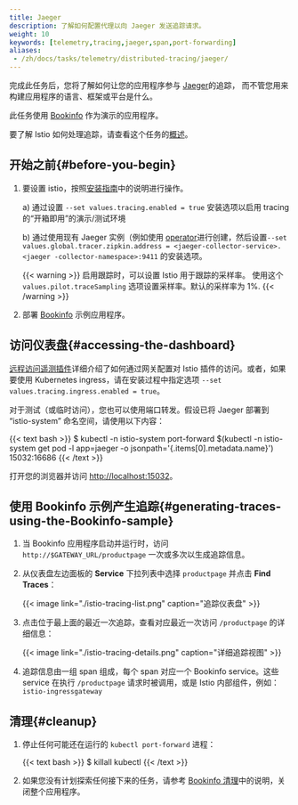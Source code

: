```yaml
---
title: Jaeger
description: 了解如何配置代理以向 Jaeger 发送追踪请求。
weight: 10
keywords: [telemetry,tracing,jaeger,span,port-forwarding]
aliases:
 - /zh/docs/tasks/telemetry/distributed-tracing/jaeger/
---
```


完成此任务后，您将了解如何让您的应用程序参与 [Jaeger](https://www.jaegertracing.io/)的追踪，
而不管您用来构建应用程序的语言、框架或平台是什么。

此任务使用 [Bookinfo](/zh/docs/examples/bookinfo/) 作为演示的应用程序。

要了解 Istio 如何处理追踪，请查看这个任务的[概述](../overview/)。

## 开始之前{#before-you-begin}

1. 要设置 istio，按照[安装指南](/zh/docs/setup/install/operator)中的说明进行操作。

    a) 通过设置 `--set values.tracing.enabled = true` 安装选项以启用 tracing 的“开箱即用”的演示/测试环境

    b) 通过使用现有 Jaeger 实例（例如使用 [operator](https://github.com/jaegertracing/jaeger-operator)进行创建，然后设置`--set values.global.tracer.zipkin.address = <jaeger-collector-service>.<jaeger -collector-namespace>:9411` 的安装选项。

    {{< warning >}}
    启用跟踪时，可以设置 Istio 用于跟踪的采样率。
    使用这个 `values.pilot.traceSampling` 选项设置采样率。默认的采样率为 1%.
    {{< /warning >}}

1. 部署 [Bookinfo](/zh/docs/examples/bookinfo/#deploying-the-application) 示例应用程序。

## 访问仪表盘{#accessing-the-dashboard}

[远程访问遥测插件](/zh/docs/tasks/observability/gateways)详细介绍了如何通过网关配置对 Istio 插件的访问。或者，如果要使用 Kubernetes ingress，请在安装过程中指定选项 `--set values.tracing.ingress.enabled = true`。

对于测试（或临时访问），您也可以使用端口转发。假设已将 Jaeger 部署到 “istio-system” 命名空间，请使用以下内容：

{{< text bash >}}
$ kubectl -n istio-system port-forward $(kubectl -n istio-system get pod -l app=jaeger -o jsonpath='{.items[0].metadata.name}') 15032:16686
{{< /text >}}

打开您的浏览器并访问 [http://localhost:15032](http://localhost:15032)。

## 使用 Bookinfo 示例产生追踪{#generating-traces-using-the-Bookinfo-sample}

1. 当 Bookinfo 应用程序启动并运行时，访问 `http://$GATEWAY_URL/productpage` 一次或多次以生成追踪信息。

1. 从仪表盘左边面板的 **Service** 下拉列表中选择 `productpage` 并点击 **Find Traces**：

    {{< image link="./istio-tracing-list.png" caption="追踪仪表盘" >}}

1. 点击位于最上面的最近一次追踪，查看对应最近一次访问 `/productpage` 的详细信息：

    {{< image link="./istio-tracing-details.png" caption="详细追踪视图" >}}

1. 追踪信息由一组 span 组成，每个 span 对应一个 Bookinfo service。这些 service 在执行 `/productpage` 请求时被调用，或是 Istio 内部组件，例如：`istio-ingressgateway`

## 清理{#cleanup}

1. 停止任何可能还在运行的 `kubectl port-forward` 进程：

    {{< text bash >}}
    $ killall kubectl
    {{< /text >}}

1. 如果您没有计划探索任何接下来的任务，请参考 [Bookinfo 清理](/docs/examples/bookinfo/#cleanup)中的说明，关闭整个应用程序。

